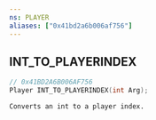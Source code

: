 ```yaml
---
ns: PLAYER
aliases: ["0x41bd2a6b006af756"]
---
```

## INT_TO_PLAYERINDEX

```c
// 0x41BD2A6B006AF756
Player INT_TO_PLAYERINDEX(int Arg);
```

```
Converts an int to a player index.
```
